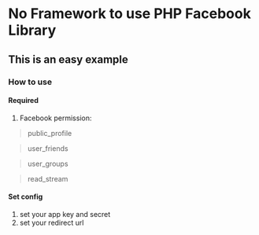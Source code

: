 No Framework to use PHP Facebook Library
===

This is an easy example
---

### How to use

#### Required
1. Facebook permission: 
> public_profile

> user_friends 

> user_groups 

> read_stream 

#### Set config
1. set your app key and secret
2. set your redirect url 
